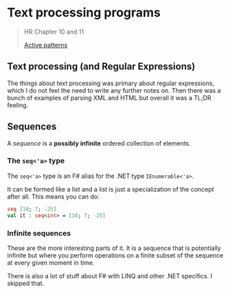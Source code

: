 # Text processing programs

> HR Chapter 10 and 11
>
> [Active patterns](https://docs.microsoft.com/en-us/dotnet/fsharp/language-reference/active-patterns)

## Text processing (and Regular Expressions)

The things about text processing was primary about regular expressions, which I do not feel the need to write any further notes on. Then there was a bunch of examples of parsing XML and HTML but overall it was a TL;DR feeling.

## Sequences

A *sequence* is a **possibly infinite** ordered collection of elements.

### The `seq<'a>` type

The `seq<'a>` type is an F# alias for the .NET type `IEnumerable<'a>`.

It can be formed like a list and a list is just a specialization of the concept after all. This means you can do:

```fsharp
seq [10; 7; -25]
val it : seq<int> = [10; 7; -25]
```

### Infinite sequences

These are the more interesting parts of it.
It is a sequence that is potentially infinite but where you perform operations on a finite subset of the sequence at every given moment in time.

There is also a lot of stuff about F# with LINQ and other .NET specifics. I skipped that.